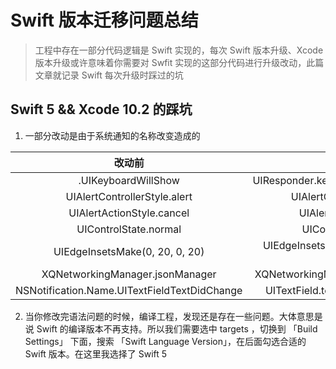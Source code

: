 # Swift 版本迁移问题总结

> 工程中存在一部分代码逻辑是 Swift 实现的，每次 Swift 版本升级、Xcode 版本升级或许意味着你需要对 Swfit 实现的这部分代码进行升级改动，此篇文章就记录 Swift 每次升级时踩过的坑

## Swift 5  && Xcode 10.2 的踩坑

1. 一部分改动是由于系统通知的名称改变造成的

| 改动前 |  改动后  |
|:--:|:--:|
|  .UIKeyboardWillShow  | UIResponder.keyboardWillShowNotification   |
|  UIAlertControllerStyle.alert | UIAlertController.Style.alert |
| UIAlertActionStyle.cancel | UIAlertAction.Style.alert |
| UIControlState.normal | UIControl.State.normal |
| UIEdgeInsetsMake(0, 20, 0, 20) | UIEdgeInsets(top: 0, left: 20, bottom: 0, right: 20) |
| XQNetworkingManager.jsonManager | XQNetworkingManager.useJSONSerializer |
| NSNotification.Name.UITextFieldTextDidChange | UITextField.textDidChangeNotification |

2. 当你修改完语法问题的时候，编译工程，发现还是存在一些问题。大体意思是说 Swift 的编译版本不再支持。所以我们需要选中 targets ，切换到 「Build Settings」 下面，搜索 「Swift Language Version」，在后面勾选合适的 Swift 版本。在这里我选择了 Swift 5

   